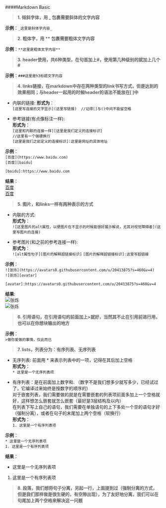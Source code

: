 ####Markdown Basic
>**1. 倾斜字体，用 _ 包裹需要斜体的文字内容**

**示例**：`_这里是斜体字内容_`

>**2. 粗体字，用 ** 包裹需要粗体文字内容**  

**示例**：`**这里是粗体文字内容**`  

>**3. header使用，共6种类型，在句首加上#，使用第几种级别的就加上几个#**  

**示例**：`###这里是h3标题文字内容`

>**4. links链接，在markdown中存在两种类型的link书写方式，但是达到的效果相同；与header一起用的时候header的语法不能放在[ ]中**  
    
* 内联的链接:
**形式为**：  
`[这里写连接的文字显示](这里写链接)  //记得[]与()中间不能留空格`

* 参考链接(有点像标注一样):  
**形式为**：  
`[这里和内联的连接一样][这里是我们定义的连接标识]`  
`//这里有一个强硬换行`  
`[这里是我们之前定义的连接标识]:这里是网址的具体地址`  

**示例**：  
`[百度](https://www.baidu.com)`  
`[百度][baidu]`  

`[baidu]:https://www.baidu.com`  

**结果**：  
[百度](https://www.baidu.com)  
[百度][an searcher]  

[an searcher]: www.baidu.com  


>**5. 图片，和links一样有两种表示的方式**  
    
* 内联的方式:  
**形式为**：  
`![这里图片的alt属性，以便图片在不显示的时候能很好展示解说，尤其对视觉障碍者](这里写图片的连接)`

* 参考图片(和之前的参考连接一样):  
**形式为**：  
`![alt属性句子][图片的解释超链接标识]`
`[图片的解释超链接标识]:这里写超链接`

**示例**：  
`![张烁](https://avatars0.githubusercontent.com/u/20413875?s=460&v=4)`  
`![张烁][avatar]`  

`[avatar]:https://avatars0.githubusercontent.com/u/20413875?s=460&v=4`  

**结果**:  
![张烁](https://avatars0.githubusercontent.com/u/20413875?s=460&v=4)  
![张烁][avatar]  

[avatar]: https://avatars0.githubusercontent.com/u/20413875?s=460&v=4



>**6. 引用语句，在引用语句的前面加上>就好，当然其不止在引用前进行用，也可以在你想块输出的地方**  

**示例**：  
`>做你爱做的事情，仅此而已`


>**7. lists，列表分为：有序列表、无序列表**  
    
* 无序列表: 前面用 * 来表示列表中的一项，记得在其后加上空格  
**形式为**：  
    `* 这里是一个无序列表项`  

* 有序列表：是在前面加上数字和. （数字不是我们想多少就写多少，已经试过了，它编译过来始终是按数字的顺序的）  
    对于嵌套列表，我们需要做的就是在需要嵌套的列表项前面多加上一个空格就好，这样想怎么嵌套就怎么嵌套（最好是3层结构及以内）  
    在列表下写上自己的语句，我们需要在单独语句的上下多处一个空的语句才好（强制分离），或者在句子的末尾加上两个空格（软换行）  
**形式为**：  
    `1. 这里是一个有序列表项`

**示例**：  
`* 这里是一个无序列表项`  
`1. 这里是一个有序列表项`   


**结果**：  
* 这里是一个无序列表项  
1. 这里是一个有序列表项  

>**8. 段落，我们想将句子分离，另起一行，上面提到过（强制分离的方式，但是我们那样做是很生硬的，有空隙出现），为了友好地分离，我们可以在句尾加上两个空格来解决这一问题** 






